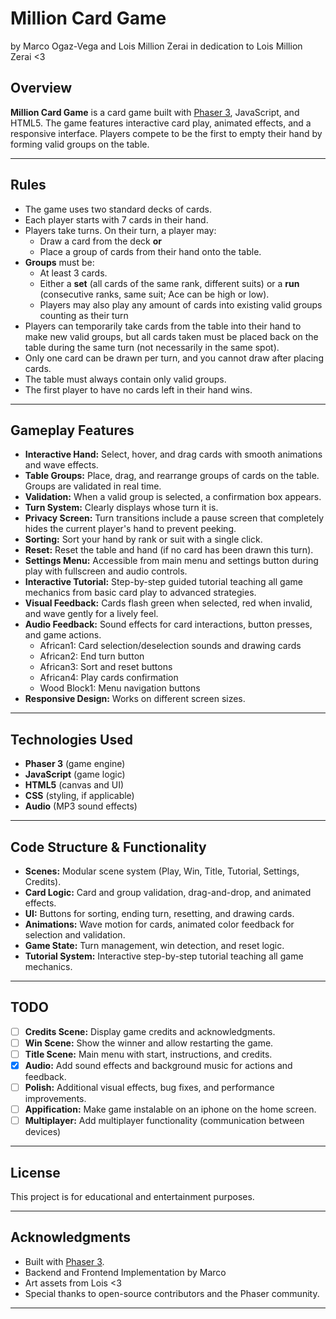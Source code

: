 # Million Card Game
by Marco Ogaz-Vega and Lois Million Zerai in dedication to Lois Million Zerai <3

## Overview

**Million Card Game** is a card game built with [Phaser 3](https://phaser.io/), JavaScript, and HTML5. The game features interactive card play, animated effects, and a responsive interface. Players compete to be the first to empty their hand by forming valid groups on the table.

---

## Rules

- The game uses two standard decks of cards.
- Each player starts with 7 cards in their hand.
- Players take turns. On their turn, a player may:
	- Draw a card from the deck **or**
	- Place a group of cards from their hand onto the table.
- **Groups** must be:
	- At least 3 cards.
	- Either a **set** (all cards of the same rank, different suits) or a **run** (consecutive ranks, same suit; Ace can be high or low).
	- Players may also play any amount of cards into existing valid groups counting as their turn
- Players can temporarily take cards from the table into their hand to make new valid groups, but all cards taken must be placed back on the table during the same turn (not necessarily in the same spot).
- Only one card can be drawn per turn, and you cannot draw after placing cards.
- The table must always contain only valid groups.
- The first player to have no cards left in their hand wins.

---

## Gameplay Features

- **Interactive Hand:** Select, hover, and drag cards with smooth animations and wave effects.
- **Table Groups:** Place, drag, and rearrange groups of cards on the table. Groups are validated in real time.
- **Validation:** When a valid group is selected, a confirmation box appears.
- **Turn System:** Clearly displays whose turn it is.
- **Privacy Screen:** Turn transitions include a pause screen that completely hides the current player's hand to prevent peeking.
- **Sorting:** Sort your hand by rank or suit with a single click.
- **Reset:** Reset the table and hand (if no card has been drawn this turn).
- **Settings Menu:** Accessible from main menu and settings button during play with fullscreen and audio controls.
- **Interactive Tutorial:** Step-by-step guided tutorial teaching all game mechanics from basic card play to advanced strategies.
- **Visual Feedback:** Cards flash green when selected, red when invalid, and wave gently for a lively feel.
- **Audio Feedback:** Sound effects for card interactions, button presses, and game actions.
	- African1: Card selection/deselection sounds and drawing cards
	- African2: End turn button
	- African3: Sort and reset buttons
	- African4: Play cards confirmation
	- Wood Block1: Menu navigation buttons
- **Responsive Design:** Works on different screen sizes.

---

## Technologies Used

- **Phaser 3** (game engine)
- **JavaScript** (game logic)
- **HTML5** (canvas and UI)
- **CSS** (styling, if applicable)
- **Audio** (MP3 sound effects)

---

## Code Structure & Functionality

- **Scenes:** Modular scene system (Play, Win, Title, Tutorial, Settings, Credits).
- **Card Logic:** Card and group validation, drag-and-drop, and animated effects.
- **UI:** Buttons for sorting, ending turn, resetting, and drawing cards.
- **Animations:** Wave motion for cards, animated color feedback for selection and validation.
- **Game State:** Turn management, win detection, and reset logic.
- **Tutorial System:** Interactive step-by-step tutorial teaching all game mechanics.

---

## TODO

- [ ] **Credits Scene:** Display game credits and acknowledgments.
- [ ] **Win Scene:** Show the winner and allow restarting the game.
- [ ] **Title Scene:** Main menu with start, instructions, and credits.
- [x] **Audio:** Add sound effects and background music for actions and feedback.
- [ ] **Polish:** Additional visual effects, bug fixes, and performance improvements.
- [ ] **Appification:** Make game instalable on an iphone on the home screen.
- [ ] **Multiplayer:** Add multiplayer functionality (communication between devices)

---

## License

This project is for educational and entertainment purposes.

---

## Acknowledgments

- Built with [Phaser 3](https://phaser.io/).
- Backend and Frontend Implementation by Marco
- Art assets from Lois <3
- Special thanks to open-source contributors and the Phaser community.

---